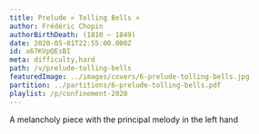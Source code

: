 ```yaml
---
title: Prelude « Tolling Bells »
author: Frédéric Chopin
authorBirthDeath: (1810 – 1849)
date: 2020-05-01T22:55:00.000Z
id: x67KVpQEsBI
meta: difficulty,hard
path: /v/prelude-tolling-bells
featuredImage: ../images/covers/6-prelude-tolling-bells.jpg
partition: ../partitions/6-prelude-tolling-bells.pdf
playlist: /p/confinement-2020
---
```


A melancholy piece with the principal melody in the left hand
